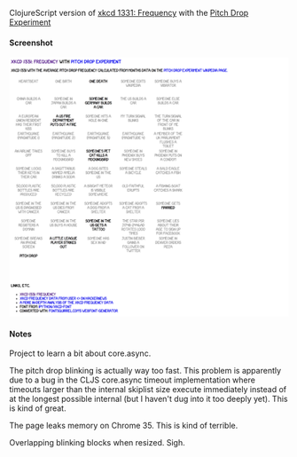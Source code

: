 ClojureScript version of [xkcd 1331: Frequency](http://xkcd.com/1331/) with the [Pitch Drop Experiment](http://smp.uq.edu.au/content/pitch-drop-experiment)

#### Screenshot

![xkcd 1331 pitch drop](xkcd-screen.png?raw=true "xkcd 1331 pitch drop")

#### Notes

Project to learn a bit about core.async.

The pitch drop blinking is actually way too fast.  This problem is
apparently due to a bug in the CLJS core.async timeout implementation
where timeouts larger than the internal skiplist size execute
immediately instead of at the longest possible internal (but I haven't
dug into it too deeply yet). This is kind of great.

The page leaks memory on Chrome 35. This is kind of terrible.

Overlapping blinking blocks when resized. Sigh.
